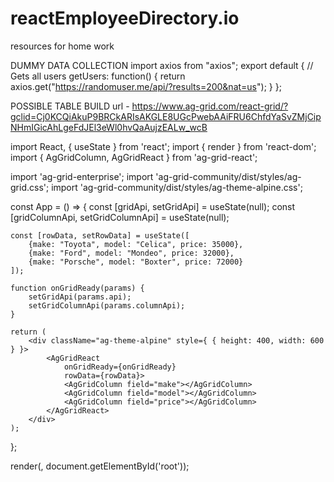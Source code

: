 # reactEmployeeDirectory.io

resources for home work 

DUMMY DATA COLLECTION 
import axios from "axios";
export default {
  // Gets all users
  getUsers: function() {
    return axios.get("https://randomuser.me/api/?results=200&nat=us");
  }
};

POSSIBLE TABLE BUILD url - https://www.ag-grid.com/react-grid/?gclid=Cj0KCQiAkuP9BRCkARIsAKGLE8UGcPwebAAiFRU6ChfdYaSvZMjCipNHmIGicAhLgeFdJEl3eWl0hvQaAujzEALw_wcB

import React, { useState } from 'react';
import { render } from 'react-dom';
import { AgGridColumn, AgGridReact } from 'ag-grid-react';

import 'ag-grid-enterprise';
import 'ag-grid-community/dist/styles/ag-grid.css';
import 'ag-grid-community/dist/styles/ag-theme-alpine.css';

const App = () => {
    const [gridApi, setGridApi] = useState(null);
    const [gridColumnApi, setGridColumnApi] = useState(null);

    const [rowData, setRowData] = useState([
        {make: "Toyota", model: "Celica", price: 35000},
        {make: "Ford", model: "Mondeo", price: 32000},
        {make: "Porsche", model: "Boxter", price: 72000}
    ]);

    function onGridReady(params) {
        setGridApi(params.api);
        setGridColumnApi(params.columnApi);
    }

    return (
        <div className="ag-theme-alpine" style={ { height: 400, width: 600 } }>
            <AgGridReact
                onGridReady={onGridReady}
                rowData={rowData}>
                <AgGridColumn field="make"></AgGridColumn>
                <AgGridColumn field="model"></AgGridColumn>
                <AgGridColumn field="price"></AgGridColumn>
            </AgGridReact>
        </div>
    );
};

render(<App />, document.getElementById('root'));
